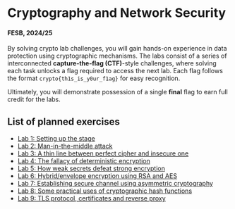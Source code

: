 # Cryptography and Network Security

#### FESB, 2024/25

By solving crypto lab challenges, you will gain hands-on experience in data protection using cryptographic mechanisms. The labs consist of a series of interconnected **capture-the-flag (CTF)**-style challenges, where solving each task unlocks a flag required to access the next lab. Each flag follows the format `crypto{th1s_is_y0ur_f1ag}` for easy recognition.  

Ultimately, you will demonstrate possession of a single **final** flag to earn full credit for the labs.



## List of planned exercises

- [Lab 1: Setting up the stage](docs/intro.md)
- [Lab 2: Man-in-the-middle attack](docs/arp.md)
- [Lab 3: A thin line between perfect cipher and insecure one](docs/vernam.md)
- [Lab 4: The fallacy of deterministic encryption](docs/deterministic.md)
- [Lab 5: How weak secrets defeat strong encryption](docs/low_entropy.md)
- [Lab 6: Hybrid/envelope encryption using RSA and AES](docs/envelope_encryption.md)
- [Lab 7: Establishing secure channel using asymmetric cryptography](docs/secure_channel.md)
- [Lab 8: Some practical uses of cryptographic hash functions](docs/practical_hash.md)
- [Lab 9: TLS protocol, certificates and reverse proxy](docs/tls.md)
